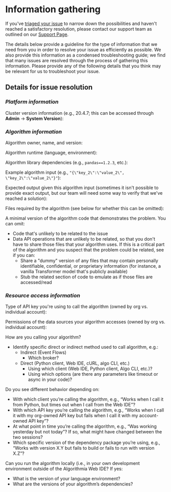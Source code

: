 # Information gathering

If you've [triaged your issue](./890641) to narrow down the possibilities and haven't reached a satisfactory resolution, please contact our support team as outlined on our [Support Page](https://algorithmia.com/developers/support).

The details below provide a guideline for the type of information that we need from you in order to resolve your issue as efficiently as possible. We also provide this information as a condensed troubleshooting guide; we find that many issues are resolved through the process of gathering this information. Please provide any of the following details that you think may be relevant for us to troubleshoot your issue.

## <span style="font-family: inherit; font-size: 1em;">Details for issue resolution</span>

### <span style="font-family: inherit; font-size: 1em;">*Platform information*</span>

<span style="font-family: inherit; font-size: 1em;">Cluster version information (e.g., 20.4.7; this can be accessed through</span> **Admin** <span style="font-family: inherit; font-size: 1em;">→</span> **System Version**<span style="font-family: inherit; font-size: 1em;">):</span>

### <span style="font-family: inherit; font-size: 1em;">*Algorithm information*</span>

Algorithm owner, name, and version:

Algorithm runtime (language, environment):

Algorithm library dependencies (e.g., `pandas==1.2.3`, etc.):

Example algorithm input (e.g., `"{\"key_2\":\"value_2\", \"key_2\":\"value_2\"}"`):

Expected output given this algorithm input (sometimes it isn't possible to provide exact output, but our team will need some way to verify that we've reached a solution):

Files required by the algorithm (see below for whether this can be omitted):

A minimal version of the algorithm code that demonstrates the problem. You can omit:

*   Code that's unlikely to be related to the issue
*   Data API operations that are unlikely to be related, so that you don't have to share those files that your algorithm uses. If this is a critical part of the algorithm and you suspect that the problem could be related, see if you can:
    *   Share a "dummy" version of any files that may contain personally identifiable, confidential, or proprietary information (for instance, a vanilla Transformer model that's publicly available)
    *   Stub the related section of code to emulate as if those files are accessed/read

### *Resource access information*

Type of API key you're using to call the algorithm (owned by org vs. individual account):

Permissions of the data sources your algorithm accesses (owned by org vs. individual account):

How are you calling your algorithm?

*   Identify specific direct or indirect method used to call algorithm, e.g.:
    *   Indirect (Event Flows)
        *   Which broker?
    *   Direct (Python client, Web IDE, cURL, algo CLI, etc.)
        *   Using which client (Web IDE, Python client, Algo CLI, etc.)?
        *   Using which options (are there any parameters like timeout or async in your code)?

Do you see different behavior depending on:

*   With which client you’re calling the algorithm, e.g., “Works when I call it from Python, but times out when I call from the Web IDE”?
*   With which API key you’re calling the algorithm, e.g., “Works when I call it with my org-owned API key but fails when I call it with my account-owned API key”?
*   At what point in time you’re calling the algorithm, e.g., “Was working yesterday but not today”? If so, what might have changed between the two sessions?
*   Which specific version of the dependency package you’re using, e.g., “Works with version X.Y but fails to build or fails to run with version X.Z”?

Can you run the algorithm locally (i.e., in your own development environment outside of the Algorithmia Web IDE? If yes:

*   What is the version of your language environment?
*   What are the versions of your algorithm’s dependencies?